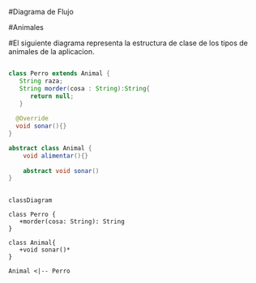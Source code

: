 #Diagrama de Flujo

#Animales

#El siguiente diagrama representa la estructura de clase de los tipos de animales de la aplicacion.

```Java

class Perro extends Animal {
   String raza;
   String morder(cosa : String):String{
      return null;
   }
  
  @Override
  void sonar(){}
}

abstract class Animal {
    void alimentar(){} 
    
    abstract void sonar()
}
    
```
  
```mermaid
classDiagram
  
class Perro {  
   +morder(cosa: String): String
}
  
class Animal{
   +void sonar()*
}
   
Animal <|-- Perro
 ```
